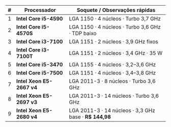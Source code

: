 | # | Processador                                        | Soquete / Observações rápidas                                                              |
| - | -------------------------------------------------- | ------------------------------------------------------------------------------------------ |
| 1 | **Intel Core i5-4590**                             | LGA 1150 · 4 núcleos · Turbo 3,7 GHz                                                       |
| 2 | **Intel Core i5-4570S**                            | LGA 1150 · 4 núcleos · Turbo 3,6 GHz · TDP baixo                                           |
| 3 | **Intel Core i3-7100**                             | LGA 1151 · 2 núcleos · 3,9 GHz fixos                                                       |
| 4 | **Intel Core i3-7100T**                            | LGA 1151 · 2 núcleos · 3,4 GHz · 35 W                                                      |
| 5 | **Intel Core i5-3470**                             | LGA 1155 · 4 núcleos · 3,2–3,6 GHz                                                         |
| 6 | **Intel Core i5-7500**                             | LGA 1151 · 4 núcleos · 3,4–3,8 GHz                                                         |
| 7 | **Intel Xeon E5-2667 v4**                          | LGA 2011-3 · 8 núcleos · Turbo 3,6 GHz                                                     |
| 8 | **Intel Xeon E5-2697 v3**                          | LGA 2011-3 · 14 núcleos · Turbo 3,6 GHz                                                    |
| 9 | **Intel Xeon E5-2680 v4** | LGA 2011-3 · 14 núcleos · 3,3 GHz base · **R\$ 144,98**  |
